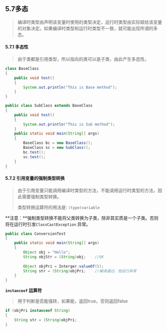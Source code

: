## 5.7多态

>编译时类型由声明该变量时使用的类型决定，运行时类型由实际赋给该变量的对象决定。如果编译时类型和运行时类型不一致，就可能出现所谓的多态。

#### 5.7.1 多态性

> 由于类都是引用类型，所以指向的类可以是子类，由此产生多态性。

```java
class BaseClass
{
    public void test()
    {
        System.out.println("This is Base method");
    }
}

public class SubClass extends BaseClass
{
    public void test()
    {
        System.out.println("This is Sub method");
    }
    public static void main(String[] args)
    {
        BaseClass bc = new BaseClass();
        BaseClass sc = new SubClass();
        bc.test();
        sc.test();
    }
}
```

#### 5.7.2 引用变量的强制类型转换

> 由于引用变量只能调用编译时类型的方法，不能调用运行时类型的方法，因此需要强制类型转换。
>
> 类型转换运算符的用法是: `(type)variable`

**注意：**强制类型转换不能将父类转换为子类，除非其实质是一个子类。否则将在运行时引发`ClassCastException` 异常。

```java
public class ConversionTest
{
    public static void main(String[] args)
    {
        Object obj = "Hello";
        String objStr = (String)obj;	//OK
        
        Object objPri = Interger.valueOf(5);
        String str = (String)objPri;	//编译通过，但运行异常
    }
}
```

**`instanceof` 运算符**

> 用于判断是否能强转，如果能，返回true，否则返回false

```java
if (objPri instanceof String)
{
    String str = (String)objPri;
}
```

